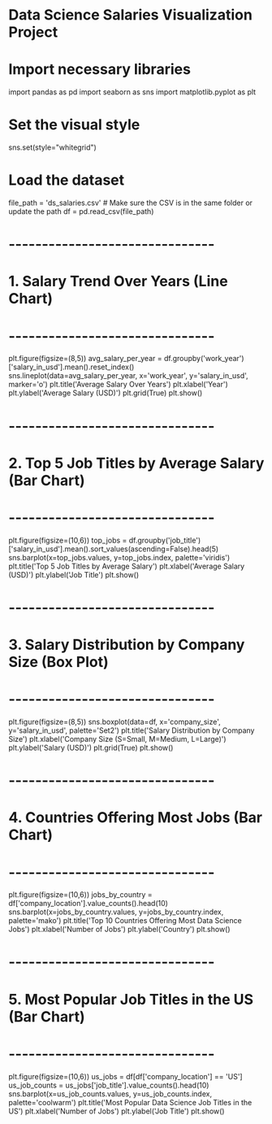 # Data Science Salaries Visualization Project

# Import necessary libraries
import pandas as pd
import seaborn as sns
import matplotlib.pyplot as plt

# Set the visual style
sns.set(style="whitegrid")

# Load the dataset
file_path = 'ds_salaries.csv'  # Make sure the CSV is in the same folder or update the path
df = pd.read_csv(file_path)

# -------------------------------
# 1. Salary Trend Over Years (Line Chart)
# -------------------------------
plt.figure(figsize=(8,5))
avg_salary_per_year = df.groupby('work_year')['salary_in_usd'].mean().reset_index()
sns.lineplot(data=avg_salary_per_year, x='work_year', y='salary_in_usd', marker='o')
plt.title('Average Salary Over Years')
plt.xlabel('Year')
plt.ylabel('Average Salary (USD)')
plt.grid(True)
plt.show()

# -------------------------------
# 2. Top 5 Job Titles by Average Salary (Bar Chart)
# -------------------------------
plt.figure(figsize=(10,6))
top_jobs = df.groupby('job_title')['salary_in_usd'].mean().sort_values(ascending=False).head(5)
sns.barplot(x=top_jobs.values, y=top_jobs.index, palette='viridis')
plt.title('Top 5 Job Titles by Average Salary')
plt.xlabel('Average Salary (USD)')
plt.ylabel('Job Title')
plt.show()

# -------------------------------
# 3. Salary Distribution by Company Size (Box Plot)
# -------------------------------
plt.figure(figsize=(8,5))
sns.boxplot(data=df, x='company_size', y='salary_in_usd', palette='Set2')
plt.title('Salary Distribution by Company Size')
plt.xlabel('Company Size (S=Small, M=Medium, L=Large)')
plt.ylabel('Salary (USD)')
plt.grid(True)
plt.show()

# -------------------------------
# 4. Countries Offering Most Jobs (Bar Chart)
# -------------------------------
plt.figure(figsize=(10,6))
jobs_by_country = df['company_location'].value_counts().head(10)
sns.barplot(x=jobs_by_country.values, y=jobs_by_country.index, palette='mako')
plt.title('Top 10 Countries Offering Most Data Science Jobs')
plt.xlabel('Number of Jobs')
plt.ylabel('Country')
plt.show()

# -------------------------------
# 5. Most Popular Job Titles in the US (Bar Chart)
# -------------------------------
plt.figure(figsize=(10,6))
us_jobs = df[df['company_location'] == 'US']
us_job_counts = us_jobs['job_title'].value_counts().head(10)
sns.barplot(x=us_job_counts.values, y=us_job_counts.index, palette='coolwarm')
plt.title('Most Popular Data Science Job Titles in the US')
plt.xlabel('Number of Jobs')
plt.ylabel('Job Title')
plt.show()
